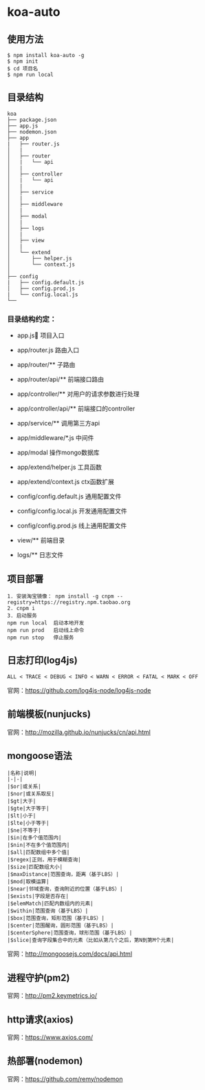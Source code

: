# koa-auto
## 使用方法
```text
$ npm install koa-auto -g
$ npm init
$ cd 项目名
$ npm run local
```
## 目录结构
```text
koa
├── package.json
├── app.js         
├── nodemon.json 
├── app
|   ├── router.js 
│   |  
│   ├── router   
│   |   └── api 
│   |  
│   ├── controller 
│   |   └── api  
│   |  
│   ├── service 
│   |   
│   ├── middleware
│   |   
│   ├── modal    
│   |   
│   ├── logs    
│   |   
│   ├── view     
│   |   
│   └── extend        
│       ├── helper.js   
│       └── context.js 
│   
├── config              
|   ├── config.default.js
│   ├── config.prod.js
|   └── config.local.js
└── 
```

### 目录结构约定：
- app.js 项目入口

- app/router.js 路由入口

- app/router/** 子路由

- app/router/api/** 前端接口路由

- app/controller/** 对用户的请求参数进行处理

- app/controller/api/** 前端接口的controller

- app/service/** 调用第三方api

- app/middleware/*.js 中间件

- app/modal 操作mongo数据库

- app/extend/helper.js 工具函数

- app/extend/context.js ctx函数扩展

- config/config.default.js 通用配置文件

- config/config.local.js 开发通用配置文件

- config/config.prod.js 线上通用配置文件

- view/** 前端目录

- logs/** 日志文件

## 项目部署
```text
1. 安装淘宝镜像： npm install -g cnpm --registry=https://registry.npm.taobao.org
2. cnpm i
3. 启动服务
npm run local  启动本地开发
npm run prod   启动线上命令
npm run stop   停止服务
```


## 日志打印(log4js)
```text
ALL < TRACE < DEBUG < INFO < WARN < ERROR < FATAL < MARK < OFF
```
官网：https://github.com/log4js-node/log4js-node


## 前端模板(nunjucks)
官网：http://mozilla.github.io/nunjucks/cn/api.html

## mongoose语法
```text
|名称|说明|
|-|-|
|$or|或关系|
|$nor|或关系取反|
|$gt|大于|
|$gte|大于等于|
|$lt|小于|
|$lte|小于等于|
|$ne|不等于|
|$in|在多个值范围内|
|$nin|不在多个值范围内|
|$all|匹配数组中多个值|
|$regex|正则，用于模糊查询|
|$size|匹配数组大小|
|$maxDistance|范围查询，距离（基于LBS）|
|$mod|取模运算|
|$near|邻域查询，查询附近的位置（基于LBS）|
|$exists|字段是否存在|
|$elemMatch|匹配内数组内的元素|
|$within|范围查询（基于LBS）|
|$box|范围查询，矩形范围（基于LBS）|
|$center|范围醒询，圆形范围（基于LBS）|
|$centerSphere|范围查询，球形范围（基于LBS）|
|$slice|查询字段集合中的元素（比如从第几个之后，第N到第M个元素|
```
官网：http://mongoosejs.com/docs/api.html

## 进程守护(pm2)
官网：http://pm2.keymetrics.io/

## http请求(axios)
官网：https://www.axios.com/

## 热部署(nodemon)
官网：https://github.com/remy/nodemon
